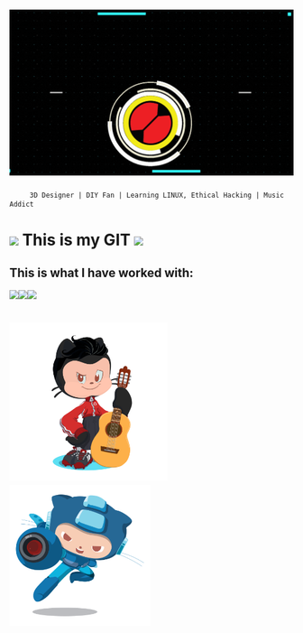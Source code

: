 <h1> <img src="https://github.com/RokkuX/RokkuX/blob/main/GitBanner.gif?raw=true" width="1000"></h1>

         3D Designer | DIY Fan | Learning LINUX, Ethical Hacking | Music Addict

<h1> <img src="https://media.giphy.com/media/SqBjjnQwMicwGRoIHA/giphy.gif" width="50px">    This is my GIT <img src="https://media.giphy.com/media/frMGTqF2PMVug06OFZ/giphy.gif" width="50px"></h1>


## This is what I have worked with:
<img src="https://www.vectorlogo.zone/logos/arduino/arduino-ar21.svg" width="120px"><img src="https://uspto.report/TM/87049699/mark.png" width="160px"><img src="https://www.vectorlogo.zone/logos/linux/linux-ar21.svg" width="130px">


<h1> <img src="https://raw.githubusercontent.com/RokkuX/RokkuX/main/unnamed_6.png" width="280"><img src="https://github.com/RokkuX/RokkuX/blob/main/megaoctocat.png?raw=true" width="250"></h1>
<h1> </h1>
